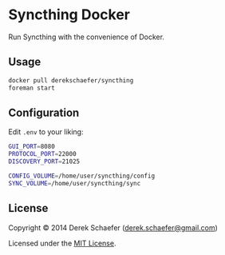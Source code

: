 # Syncthing Docker

Run Syncthing with the convenience of Docker.

## Usage

```bash
docker pull derekschaefer/syncthing
foreman start
```

## Configuration

Edit `.env` to your liking:

```bash
GUI_PORT=8080
PROTOCOL_PORT=22000
DISCOVERY_PORT=21025

CONFIG_VOLUME=/home/user/syncthing/config
SYNC_VOLUME=/home/user/syncthing/sync
```

## License

Copyright &copy; 2014 Derek Schaefer (<derek.schaefer@gmail.com>)

Licensed under the [MIT License](http://opensource.org/licenses/MIT).

